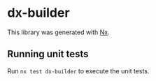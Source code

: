 # dx-builder

This library was generated with [Nx](https://nx.dev).

## Running unit tests

Run `nx test dx-builder` to execute the unit tests.
